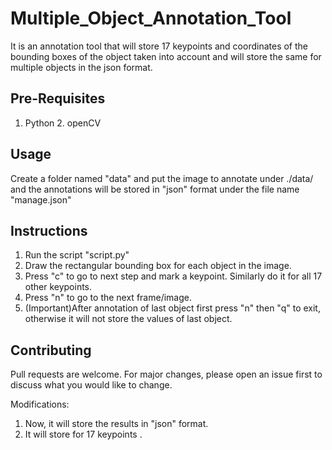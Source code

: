 # Multiple_Object_Annotation_Tool
It is an annotation tool that will store 17 keypoints and coordinates of the bounding boxes of the object taken into account and will store the same for multiple objects in the json format.
## Pre-Requisites
1. Python      2. openCV

## Usage

Create a folder named "data" and put the image to annotate under ./data/ and the annotations will be stored in "json" format under the file name "manage.json"

## Instructions
1. Run the script "script.py"
2. Draw the rectangular bounding box for each object in the image.
3. Press "c" to go to next step and mark a keypoint. Similarly do it for all 17 other keypoints.
4. Press "n" to go to the next frame/image.
5. (Important)After annotation of last object first press "n" then "q" to exit, otherwise it will not store the values of last object.

## Contributing
Pull requests are welcome. For major changes, please open an issue first to discuss what you would like to change.


Modifications:
1. Now, it will store the results in "json" format.
2. It will store for 17 keypoints .



